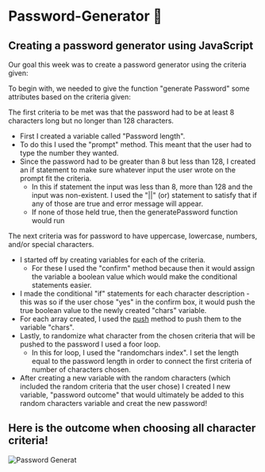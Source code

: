 # Password-Generator 🔐
## Creating a password generator using JavaScript
Our goal this week was to create a password generator using the criteria given:

To begin with, we needed to give the function "generate Password" some attributes based on the criteria given:

The first criteria to be met was that the password had to be at least 8 characters long but no longer than 128 characters. 
* First I created a variable called "Password length". 
* To do this I used the "prompt" method. This meant that the user had to type the number they wanted. 
* Since the password had to be greater than 8 but less than 128, I created an if statement to make sure whatever input the user wrote on the prompt fit the criteria. 
    * In this if statement the input was less than 8, more than 128 and the input was non-existent. I used the "||" (or) statement to satisfy that if any of those are true and error message will appear.
    * If none of those held true, then the generatePassword function would run

The next criteria was for password to have uppercase, lowercase, numbers, and/or special characters. 
* I started off by creating variables for each of the criteria. 
    * For these I used the "confirm" method because then it would assign the variable a boolean value which would make the conditional statements easier. 
* I made the conditional "if" statements for each character description - this was so if the user chose "yes" in the confirm box, it would push the true boolean value to the newly created "chars" variable.
* For each array created, I used the <u>push</u> method to push them to the variable "chars".
* Lastly, to randomize what character from the chosen criteria that will be pushed to the password I used a foor loop. 
    * In this for loop, I used the "randomchars index". I set the length equal to the password length in order to connect the first criteria of number of characters chosen. 
* After creating a new variable with the random characters (which included the random criteria that the user chose) I created I new variable, "password outcome" that would ultimately be added to this random characters variable and creat the new password!
 ## **Here is the outcome when choosing all character criteria!**
![Password Generat](https://user-images.githubusercontent.com/84356242/123033645-b8503800-d3ad-11eb-94c5-440d873963d1.png)

